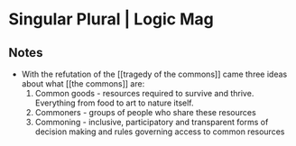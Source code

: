 # Singular Plural | Logic Mag



## Notes

-   With the refutation of the [[tragedy of the commons]] came three ideas about what [[the commons]] are:
    1.  Common goods - resources required to survive and thrive. Everything from food to art to nature itself.
    2.  Commoners - groups of people who share these resources
    3.  Commoning - inclusive, participatory and transparent forms of decision making and rules governing access to common resources

